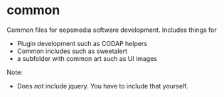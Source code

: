 # common

Common files for eepsmedia software development. Includes things for 

* Plugin development such as CODAP helpers
* Common includes such as sweetalert
* a subfolder with common art such as UI images

Note:

* Does _not_ include jquery. You have to include that yourself.
